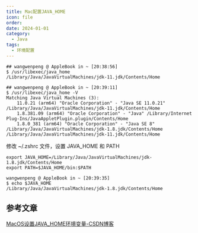 ```yaml
---
title: Mac配置JAVA_HOME
icon: file
order: 
date: 2024-01-01
category:
  - Java
tags:
  - 环境配置
---
```

```shell
## wangwenpeng @ AppleBook in ~ [20:38:56]
$ /usr/libexec/java_home
/Library/Java/JavaVirtualMachines/jdk-11.jdk/Contents/Home
```

```shell
## wangwenpeng @ AppleBook in ~ [20:39:11]
$ /usr/libexec/java_home -V
Matching Java Virtual Machines (3):
    11.0.21 (arm64) "Oracle Corporation" - "Java SE 11.0.21" /Library/Java/JavaVirtualMachines/jdk-11.jdk/Contents/Home
    1.8.381.09 (arm64) "Oracle Corporation" - "Java" /Library/Internet Plug-Ins/JavaAppletPlugin.plugin/Contents/Home
    1.8.0_381 (arm64) "Oracle Corporation" - "Java SE 8" /Library/Java/JavaVirtualMachines/jdk-1.8.jdk/Contents/Home
/Library/Java/JavaVirtualMachines/jdk-11.jdk/Contents/Home
```

修改 ~/.zshrc 文件，设置 JAVA_HOME 和 PATH

```shell
export JAVA_HOME=/Library/Java/JavaVirtualMachines/jdk-1.8.jdk/Contents/Home
export PATH=$JAVA_HOME/bin:$PATH
```

```shell
wangwenpeng @ AppleBook in ~ [20:39:35]
$ echo $JAVA_HOME
/Library/Java/JavaVirtualMachines/jdk-1.8.jdk/Contents/Home
```
## 参考文章
[MacOS设置JAVA\_HOME环境变量-CSDN博客](https://blog.csdn.net/kongxx/article/details/134411739)